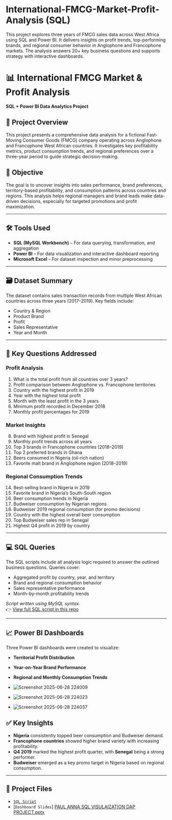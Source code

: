 # International-FMCG-Market-Profit-Analysis (SQL)
This project explores three years of FMCG sales data across West Africa using SQL and Power BI. It delivers insights on profit trends, top-performing brands, and regional consumer behavior in Anglophone and Francophone markets. The analysis answers 20+ key business questions and supports strategy with interactive dashboards.
# 📊 International FMCG Market & Profit Analysis  
**SQL + Power BI Data Analytics Project**

## 🧩 Project Overview  
This project presents a comprehensive data analysis for a fictional Fast-Moving Consumer Goods (FMCG) company operating across Anglophone and Francophone West African countries. It investigates key profitability metrics, product consumption trends, and regional preferences over a three-year period to guide strategic decision-making.

## 🎯 Objective  
The goal is to uncover insights into sales performance, brand preferences, territory-based profitability, and consumption patterns across countries and regions. This analysis helps regional managers and brand leads make data-driven decisions, especially for targeted promotions and profit maximization.

---

## 🛠 Tools Used  
- **SQL (MySQL Workbench)** – For data querying, transformation, and aggregation  
- **Power BI** – For data visualization and interactive dashboard reporting  
- **Microsoft Excel** – For dataset inspection and minor preprocessing

---

## 🗃 Dataset Summary  
The dataset contains sales transaction records from multiple West African countries across three years (2017–2019). Key fields include:  
- Country & Region  
- Product Brand  
- Profit  
- Sales Representative  
- Year and Month  

---

## 📌 Key Questions Addressed  
### Profit Analysis  
1. What is the total profit from all countries over 3 years?  
2. Profit comparison between Anglophone vs. Francophone territories  
3. Country with the highest profit in 2019  
4. Year with the highest total profit  
5. Month with the least profit in the 3 years  
6. Minimum profit recorded in December 2018  
7. Monthly profit percentages for 2019  

### Market Insights  
8. Brand with highest profit in Senegal  
9. Monthly profit trends across all years  
10. Top 3 brands in Francophone countries (2018–2019)  
11. Top 2 preferred brands in Ghana  
12. Beers consumed in Nigeria (oil-rich nation)  
13. Favorite malt brand in Anglophone region (2018–2019)  

### Regional Consumption Trends  
14. Best-selling brand in Nigeria in 2019  
15. Favorite brand in Nigeria’s South-South region  
16. Beer consumption trends in Nigeria  
17. Budweiser consumption by Nigerian regions  
18. Budweiser 2019 regional consumption (for promo decisions)  
19. Country with the highest overall beer consumption  
20. Top Budweiser sales rep in Senegal  
21. Highest Q4 profit in 2019 by country 

---

## 💻 SQL Queries  
The SQL scripts include all analysis logic required to answer the outlined business questions. Queries cover:  
- Aggregated profit by country, year, and territory  
- Brand and regional consumption behavior  
- Sales representative performance  
- Month-by-month profitability trends

*Script written using MySQL syntax.*  
👉 [View full SQL script in this repo](./PAUL%20ANNA%20SQL%20DAP%20PROJECT%20SCRIPT.sql)

---

## 📈 Power BI Dashboards  
Three Power BI dashboards were created to visualize:  
- **Territorial Profit Distribution**  
- **Year-on-Year Brand Performance**  
- **Regional and Monthly Consumption Trends**

- ![Screenshot 2025-06-28 224009](https://github.com/user-attachments/assets/bc65a4f9-27d3-45be-974a-2e3eaedd086b)
- ![Screenshot 2025-06-28 224023](https://github.com/user-attachments/assets/cb8a39e5-643a-480f-a32e-0619ed479f63)
- ![Screenshot 2025-06-28 224037](https://github.com/user-attachments/assets/f3df7cf3-39c9-4592-8337-573f78e6df3a)


## ✅ Key Insights  
- **Nigeria** consistently topped beer consumption and Budweiser demand.  
- **Francophone countries** showed higher brand variety with increasing profitability.  
- **Q4 2019** marked the highest profit quarter, with **Senegal** being a strong performer.  
- **Budweiser** emerged as a key promo target in Nigeria based on regional consumption.

---

## 📂 Project Files  
- [`SQL Script`](./PAUL%20ANNA%20SQL%20DAP%20PROJECT%20SCRIPT.sql)  
- [`Dashboard Slides`] [PAUL ANNA SQL VISULAIZATION DAP PROJECT.pptx](https://github.com/user-attachments/files/20964719/PAUL.ANNA.SQL.VISULAIZATION.DAP.PROJECT.pptx)




